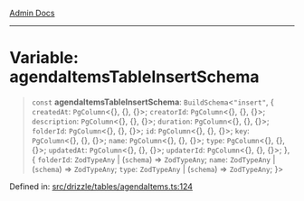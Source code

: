 [Admin Docs](/)

***

# Variable: agendaItemsTableInsertSchema

> `const` **agendaItemsTableInsertSchema**: `BuildSchema`\<`"insert"`, \{ `createdAt`: `PgColumn`\<\{\}, \{\}, \{\}\>; `creatorId`: `PgColumn`\<\{\}, \{\}, \{\}\>; `description`: `PgColumn`\<\{\}, \{\}, \{\}\>; `duration`: `PgColumn`\<\{\}, \{\}, \{\}\>; `folderId`: `PgColumn`\<\{\}, \{\}, \{\}\>; `id`: `PgColumn`\<\{\}, \{\}, \{\}\>; `key`: `PgColumn`\<\{\}, \{\}, \{\}\>; `name`: `PgColumn`\<\{\}, \{\}, \{\}\>; `type`: `PgColumn`\<\{\}, \{\}, \{\}\>; `updatedAt`: `PgColumn`\<\{\}, \{\}, \{\}\>; `updaterId`: `PgColumn`\<\{\}, \{\}, \{\}\>; \}, \{ `folderId`: `ZodTypeAny` \| (`schema`) => `ZodTypeAny`; `name`: `ZodTypeAny` \| (`schema`) => `ZodTypeAny`; `type`: `ZodTypeAny` \| (`schema`) => `ZodTypeAny`; \}\>

Defined in: [src/drizzle/tables/agendaItems.ts:124](https://github.com/syedali237/talawa-api/blob/8c6154f4daaa502448d207545feda14b4d146e99/src/drizzle/tables/agendaItems.ts#L124)
